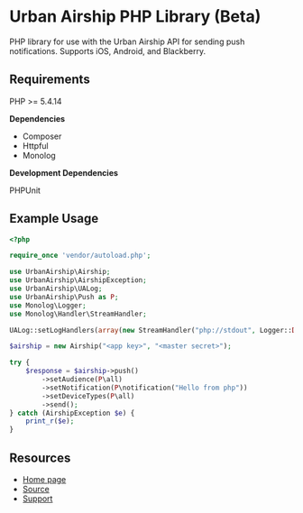 Urban Airship PHP Library (Beta)
================================
PHP library for use with the Urban Airship API for sending push notifications. Supports iOS, Android, and Blackberry.

Requirements
------------

PHP >= 5.4.14

**Dependencies**

- Composer
- Httpful
- Monolog

**Development Dependencies**

PHPUnit

Example Usage
-------------

```php
<?php

require_once 'vendor/autoload.php';

use UrbanAirship\Airship;
use UrbanAirship\AirshipException;
use UrbanAirship\UALog;
use UrbanAirship\Push as P;
use Monolog\Logger;
use Monolog\Handler\StreamHandler;

UALog::setLogHandlers(array(new StreamHandler("php://stdout", Logger::DEBUG)));

$airship = new Airship("<app key>", "<master secret>");

try {
    $response = $airship->push()
        ->setAudience(P\all)
        ->setNotification(P\notification("Hello from php"))
        ->setDeviceTypes(P\all)
        ->send();
} catch (AirshipException $e) {
    print_r($e);
}
```

Resources
---------

- [Home page](http://docs.urbanairship.com/reference/libraries/php/)
- [Source](https://github.com/urbanairship/php-library2)
- [Support](http://support.urbanairship.com/)
